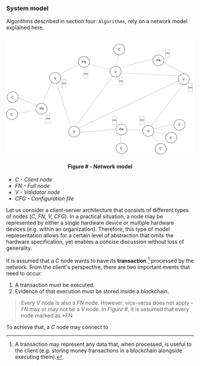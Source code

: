### System model

Algorithms described in section four: `Algorithms`, rely on a network model explained here.



![](https://github.com/lukamiletic95/papers/blob/master/images/fig1.png)
<div align='center'> 
	<h4>Figure # - Network model</h4>
</div>

* *C - Client node*
* *FN - Full node*
* *V - Validator node*
* *CFG - Configuration file*

Let us consider a client-server architecture that consists of different types of nodes (*C, FN, V, CFG*). In a practical situation, a node may be represented by either a single hardware device or multiple hardware devices (e.g. within an organization). Therefore, this type of model representation allows for a certain level of abstraction that omits the hardware specification, yet enables a concise discussion without loss of generality.

It is assumed that a *C* node wants to have its **transaction** [^1] processed by the network. From the client's perspective, there are two important events that need to occur:
1. A transaction must be executed.
2. Evidence of that execution must be stored inside a blockchain.

> Every *V* node is also a *FN* node. However, vice-versa does not apply - *FN* may or may not be a *V* node. In *Figure #*, it is assumed that every node marked as *FN

To achieve that, a *C* node may connect to


[^1]: A transaction may represent any data that, when processed, is useful to the client (e.g. storing money transactions in a blockchain alongside executing them).


<!--stackedit_data:
eyJoaXN0b3J5IjpbLTEyMzM0MTk0ODAsLTQ0MDY1ODU4OCwtMT
IxNjM4Nzk2NCw4MzU1OTYyMDAsMzE0MzUxNTQwLDE2OTQ0NjAy
NjcsNTI3ODI0OTU2LC05MTA1NDc1NzAsNjAwNTY4OTYxLC0xMD
U4NjE5MDczLDQ3MjEwNDk5MywxMTE1ODczNzMzLC0xMTA3Mzc4
NjAwLDQ3MDg3NjYzLC0xMjM4MDk1Mzk2LDk2MDEwNDM4OF19
-->